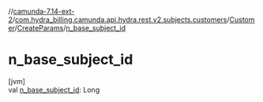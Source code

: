 //[camunda-7.14-ext-2](../../../../index.md)/[com.hydra_billing.camunda.api.hydra.rest.v2.subjects.customers](../../index.md)/[Customer](../index.md)/[CreateParams](index.md)/[n_base_subject_id](n_base_subject_id.md)

# n_base_subject_id

[jvm]\
val [n_base_subject_id](n_base_subject_id.md): Long

